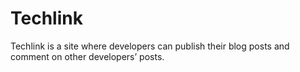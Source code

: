 # Techlink
Techlink is a site where developers can publish their blog posts and comment on other developers’ posts.
